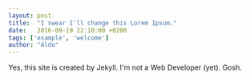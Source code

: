 ```yaml
---
layout: post
title:  "I swear I'll change this Lorem Ipsum."
date:   2016-09-19 22:10:00 +0200
tags: ['example', 'welcome']
author: "Aldo"
---
```


Yes, this site is created by Jekyll. I'm not a Web Developer (yet). Gosh. 